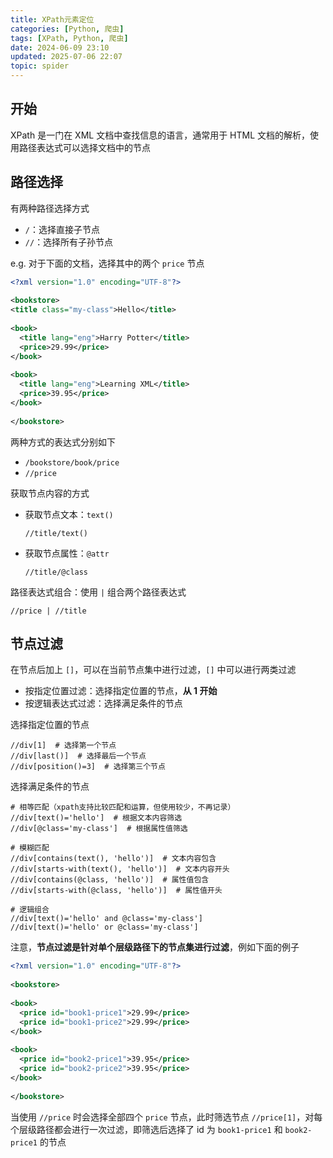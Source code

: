 ```yaml
---
title: XPath元素定位
categories: [Python, 爬虫]
tags: [XPath, Python, 爬虫]
date: 2024-06-09 23:10
updated: 2025-07-06 22:07
topic: spider
---
```

## 开始

XPath 是一门在 XML 文档中查找信息的语言，通常用于 HTML 文档的解析，使用路径表达式可以选择文档中的节点

## 路径选择

有两种路径选择方式

- `/`：选择直接子节点
- `//`：选择所有子孙节点

e.g. 对于下面的文档，选择其中的两个 `price` 节点

```xml
<?xml version="1.0" encoding="UTF-8"?>
 
<bookstore>
<title class="my-class">Hello</title>
 
<book>
  <title lang="eng">Harry Potter</title>
  <price>29.99</price>
</book>
 
<book>
  <title lang="eng">Learning XML</title>
  <price>39.95</price>
</book>
 
</bookstore>
```

两种方式的表达式分别如下

- `/bookstore/book/price`
- `//price`

获取节点内容的方式

- 获取节点文本：`text()`

    ```
    //title/text()
    ```

- 获取节点属性：`@attr`

    ```
    //title/@class
    ```

路径表达式组合：使用 `|` 组合两个路径表达式

```
//price | //title
```

## 节点过滤

在节点后加上 `[]`，可以在当前节点集中进行过滤，`[]` 中可以进行两类过滤

- 按指定位置过滤：选择指定位置的节点，**从 1 开始**
- 按逻辑表达式过滤：选择满足条件的节点

选择指定位置的节点

```
//div[1]  # 选择第一个节点
//div[last()]  # 选择最后一个节点
//div[position()=3]  # 选择第三个节点
```

选择满足条件的节点

```
# 相等匹配（xpath支持比较匹配和运算，但使用较少，不再记录）
//div[text()='hello']  # 根据文本内容筛选
//div[@class='my-class']  # 根据属性值筛选

# 模糊匹配
//div[contains(text(), 'hello')]  # 文本内容包含
//div[starts-with(text(), 'hello')]  # 文本内容开头
//div[contains(@class, 'hello')]  # 属性值包含
//div[starts-with(@class, 'hello')]  # 属性值开头

# 逻辑组合
//div[text()='hello' and @class='my-class']
//div[text()='hello' or @class='my-class']
```

注意，**节点过滤是针对单个层级路径下的节点集进行过滤**，例如下面的例子

```xml
<?xml version="1.0" encoding="UTF-8"?>
 
<bookstore>
 
<book>
  <price id="book1-price1">29.99</price>
  <price id="book1-price2">29.99</price>
</book>
 
<book>
  <price id="book2-price1">39.95</price>
  <price id="book2-price2">39.95</price>
</book>
 
</bookstore>
```

当使用 `//price` 时会选择全部四个 `price` 节点，此时筛选节点 `//price[1]`，对每个层级路径都会进行一次过滤，即筛选后选择了 id 为 `book1-price1` 和 `book2-price1` 的节点
